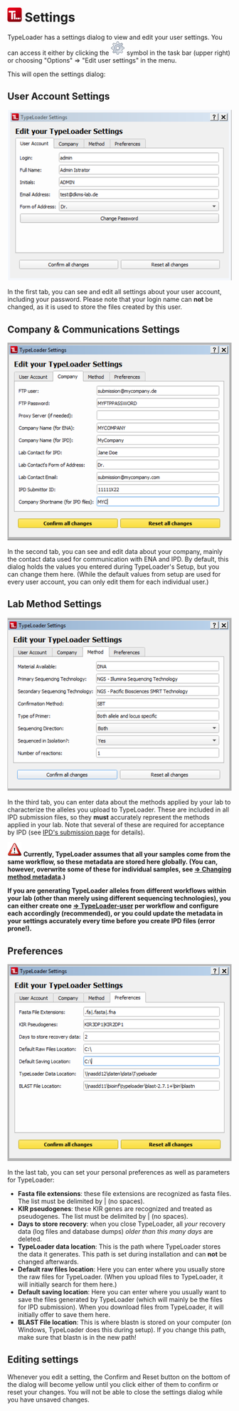 # ![Icon](images/TypeLoader_32.png) Settings

TypeLoader has a settings dialog to view and edit your user settings. You can access it either by clicking the ![gear wheel](images/settings_icon.png) symbol in the task bar (upper right) or choosing "Options" => "Edit user settings" in the menu.

This will open the settings dialog:

## User Account Settings
![settings1](images/settings1.png)

In the first tab, you can see and edit all settings about your user account, including your password. Please note that your login name can **not** be changed, as it is used to store the files created by this user. 

## Company & Communications Settings
![settings2](images/settings2.png)

In the second tab, you can see and edit data about your company, mainly the contact data used for communication with ENA and IPD. By default, this dialog holds the values you entered during TypeLoader's Setup, but you can change them here. (While the default values from setup are used for every user account, you can only edit them for each individual user.)

## Lab Method Settings
![settings3](images/settings3.png)

In the third tab, you can enter data about the methods applied by your lab to characterize the alleles you upload to TypeLoader. These are included in all IPD submission files, so they **must** accurately represent the methods applied in your lab. Note that several of these are required for acceptance by IPD (see [IPD's submission page](https://www.ebi.ac.uk/ipd/imgt/hla/subs/submit.html) for details).

![important](images/icon_important.png) **Currently, TypeLoader assumes that all your samples come from the same workflow, so these metadata are stored here globally. (You can, however, overwrite some of these for individual samples, see [=> Changing method metadata](changing_metadata.md).)**

**If you are generating TypeLoader alleles from different workflows within your lab (other than merely using different sequencing technologies), you can either create one [=> TypeLoader-user](users.md) per workflow and configure each accordingly (recommended), or you could update the metadata in your settings accurately every time before you create IPD files (error prone!).**

## Preferences
![settings4](images/settings4.png)

In the last tab, you can set your personal preferences as well as parameters for TypeLoader:

 * **Fasta file extensions**: these file extensions are recognized as fasta files. The list must be delimited by | (no spaces).
 * **KIR pseudogenes**: these KIR genes are recognized and treated as pseudogenes. The list must be delimited by | (no spaces).
 * **Days to store recovery**: when you close TypeLoader, all *your* recovery data (log files and database dumps) *older than this many days* are deleted.
 * **TypeLoader data location**: This is the path where TypeLoader stores the data it generates. This path is set during installation and can **not** be changed afterwards.
 * **Default raw files location**: Here you can enter where you usually store the raw files for TypeLoader. (When you upload files to TypeLoader, it will initially search for them here.)
 * **Default saving location**: Here you can enter where you usually want to save the files generated by TypeLoader (which will mainly be the files for IPD submission). When you download files from TypeLoader, it will initially offer to save them here.
 * **BLAST File location**: This is where blastn is stored on your computer (on Windows, TypeLoader does this during setup). If you change this path, make sure that blastn is in the new path!

## Editing settings

Whenever you edit a setting, the Confirm and Reset button on the bottom of the dialog will become yellow until you click either of them to confirm or reset your changes. You will not be able to close the settings dialog while you have unsaved changes.

